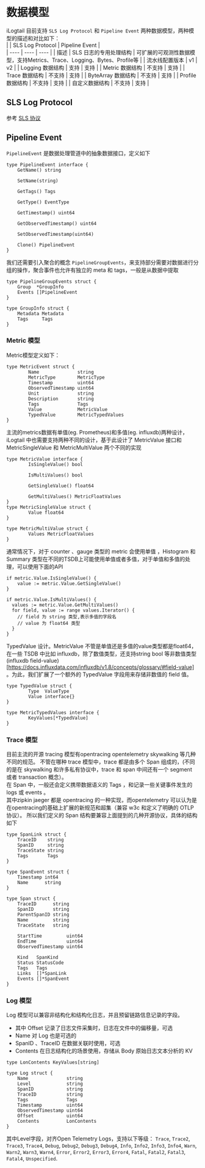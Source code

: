# 数据模型
iLogtail 目前支持 `SLS Log Protocol` 和 `Pipeline Event` 两种数据模型，两种模型的描述和对比如下：  
|  | SLS Log Protocol | Pipeline Event |   
|  ----  | ----  |  ---- |
| 描述 | SLS 日志的专用处理结构 | 可扩展的可观测性数据模型，支持Metrics、Trace、Logging、Bytes、Profile等 |
| 流水线配置版本 |        v1              |          v2       |
| Logging 数据结构 |      支持           |        支持         | 
| Metric 数据结构 |      不支持           |      支持           |
| Trace 数据结构 |      不支持            |       支持          |
| ByteArray 数据结构 |      不支持            |       支持          |
| Profile 数据结构 |      不支持          |       支持          |
| 自定义数据结构 |      不支持          |       支持          |

## SLS Log Protocol
参考 [SLS 协议](log-protocol/protocol-spec/sls.md)

## Pipeline Event
`PipelineEvent` 是数据处理管道中的抽象数据接口，定义如下  
```
type PipelineEvent interface {
	GetName() string

	SetName(string)

	GetTags() Tags

	GetType() EventType

	GetTimestamp() uint64

	GetObservedTimestamp() uint64

	SetObservedTimestamp(uint64)

	Clone() PipelineEvent
}
```  
我们还需要引入聚合的概念 `PipelineGroupEvents`，来支持部分需要对数据进行分组的操作，聚合事件也允许有独立的 meta 和 tags，一般是从数据中提取
```
type PipelineGroupEvents struct {
	Group  *GroupInfo
	Events []PipelineEvent
}

type GroupInfo struct {
	Metadata Metadata
	Tags     Tags
}
```

### Metric 模型
Metric模型定义如下：  
```
type MetricEvent struct {
        Name              string
        MetricType        MetricType
        Timestamp         uint64
        ObservedTimestamp uint64
        Unit              string
        Description       string
        Tags              Tags
        Value             MetricValue
        TypedValue        MetricTypedValues
}
```
主流的metrics数据有单值(eg. Prometheus)和多值(eg. influxdb)两种设计，iLogtail 中也需要支持两种不同的设计，基于此设计了 MetricValue 接口和MetricSingleValue 和 MetricMultiValue 两个不同的实现
```
type MetricValue interface {
        IsSingleValue() bool

        IsMultiValues() bool

        GetSingleValue() float64

        GetMultiValues() MetricFloatValues
}
type MetricSingleValue struct {
        Value float64
}

type MetricMultiValue struct {
        Values MetricFloatValues
}
```
通常情况下，对于 counter 、gauge 类型的 metric 会使用单值 ，Histogram 和 Summary 类型在不同的TSDB上可能使用单值或者多值，对于单值和多值的处理，可以使用下面的API
```
if metric.Value.IsSingleValue() {
    value := metric.Value.GetSingleValue()
} 

if metric.Value.IsMultiValues() {
  values := metric.Value.GetMultiValues()
  for field, value := range values.Iterator() {
    // field 为 string 类型,表示多值的字段名
    // value 为 float64 类型
  }
}
```
TypedValue 设计。MetricValue 不管是单值还是多值的value类型都是float64，在一些 TSDB 中比如 influxdb，除了数值类型，还支持string bool 等非数值类型 (influxdb field-value)[https://docs.influxdata.com/influxdb/v1.8/concepts/glossary/#field-value] 。为此，我们扩展了一个额外的 TypedValue 字段用来存储非数值的 field 值。
```
type TypedValue struct {
        Type  ValueType
        Value interface{}
}

type MetricTypedValues interface {
        KeyValues[*TypedValue]
}
```

### Trace 模型
目前主流的开源 tracing 模型有opentracing opentelemetry skywalking 等几种不同的规范。
不管在哪种 trace 模型中，trace 都是由多个 Span 组成的，(不同的是在 skywalking 和许多私有协议中，trace 和 span 中间还有一个 segment 或者 transaction 概念）。  
在 Span 中，一般还会定义携带数据语义的 Tags ，和记录一些关键事件发生的 logs 或 events 。  
其中zipkin jaeger 都是 opentracing 的一种实现，而opentelemetry 可以认为是在opentracing的基础上扩展的新规范和超集（兼容 w3c 和定义了明确的 OTLP 协议）。
所以我们定义的 Span 结构要兼容上面提到的几种开源协议，具体的结构如下
```
type SpanLink struct {
    TraceID    string
    SpanID     string
    TraceState string
    Tags       Tags
}

type SpanEvent struct {
    Timestamp int64
    Name      string
}

type Span struct {
    TraceID      string
    SpanID       string
    ParentSpanID string
    Name         string
    TraceState   string

    StartTime         uint64
    EndTime           uint64
    ObservedTimestamp uint64

    Kind   SpanKind
    Status StatusCode
    Tags   Tags
    Links  []*SpanLink
    Events []*SpanEvent
}
```
### Log 模型
Log 模型可以兼容非结构化和结构化日志，并且预留链路信息记录的字段。
- 其中 Offset 记录了日志文件采集时，日志在文件中的偏移量，可选
- Name 对 Log 也是可选的
- SpanID 、TraceID 在数据关联时使用，可选
- Contents 在日志结构化的场景使用，存储从 Body 原始日志文本分析的 KV
```
type LonContents KeyValues[string]

type Log struct {
    Name              string
    Level             string
    SpanID            string
    TraceID           string
    Tags              Tags
    Timestamp         uint64
    ObservedTimestamp uint64
    Offset            uint64
    Contents          LonContents
}
```
其中Level字段，对齐Open Telemetry Logs，支持以下等级：
`Trace`, `Trace2`, `Trace3`, `Trace4`,
`Debug`, `Debug2`, `Debug3`, `Debug4`,
`Info`, `Info2`, `Info3`, `Info4`,
`Warn`, `Warn2`, `Warn3`, `Warn4`,
`Error`, `Error2`, `Error3`, `Error4`,
`Fatal`, `Fatal2`, `Fatal3`, `Fatal4`,
`Unspecified`.